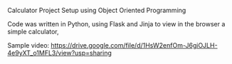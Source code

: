 Calculator Project Setup using Object Oriented Programming

Code was written in Python, using Flask and Jinja to view in the browser 
a simple calculator,

Sample video:
https://drive.google.com/file/d/1HsW2enfOm-J6giOJLH-4e9yXT_o1MFL3/view?usp=sharing